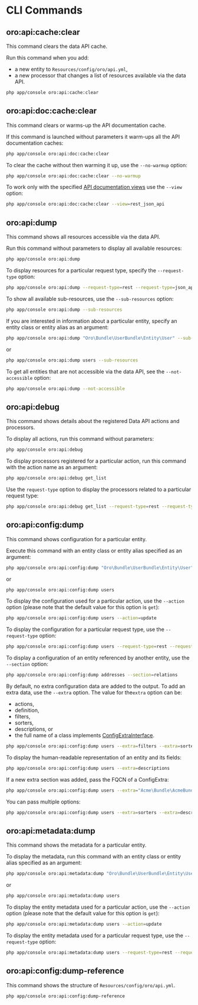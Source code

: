 # CLI Commands

## oro:api:cache:clear

This command clears the data API cache.

Run this command when you add:
 
* a new entity to `Resources/config/oro/api.yml`, 
* a new processor that changes a list of  resources available via the data API.

```bash
php app/console oro:api:cache:clear
```

## oro:api:doc:cache:clear

This command clears or warms-up the API documentation cache.

If this command is launched without parameters it warm-ups all the API documentation caches:

```bash
php app/console oro:api:doc:cache:clear
```

To clear the cache without then warming it up, use the `--no-warmup` option:

```bash
php app/console oro:api:doc:cache:clear --no-warmup
```

To work only with the specified [API documentation views](https://github.com/nelmio/NelmioApiDocBundle/blob/master/Resources/doc/multiple-api-doc.rst) use the `--view` option:

```bash
php app/console oro:api:doc:cache:clear --view=rest_json_api
```

## oro:api:dump

This command shows all resources accessible via the data API.

Run this command without parameters to display all available resources:

```bash
php app/console oro:api:dump
```

To display resources for a particular request type, specify the `--request-type` option:

```bash
php app/console oro:api:dump --request-type=rest --request-type=json_api
```

To show all available sub-resources, use the `--sub-resources` option:

```bash
php app/console oro:api:dump --sub-resources
```

If you are interested in information about a particular entity, specify an entity class or entity alias as an argument:

```bash
php app/console oro:api:dump "Oro\Bundle\UserBundle\Entity\User" --sub-resources
```

or

```bash
php app/console oro:api:dump users --sub-resources
```

To get all entities that are not accessible via the data API, see the `--not-accessible` option:

```bash
php app/console oro:api:dump --not-accessible
```

## oro:api:debug

This command shows details about the registered Data API actions and processors.

To display all actions, run this command without parameters:

```bash
php app/console oro:api:debug
```

To display processors registered for a particular action, run this command with the action name as an argument:

```bash
php app/console oro:api:debug get_list
```

Use the `request-type` option to display the processors related to a particular request type:

```bash
php app/console oro:api:debug get_list --request-type=rest --request-type=json_api
```

## oro:api:config:dump

This command shows configuration for a particular entity.

Execute this command with an entity class or entity alias specified as an argument:

```bash
php app/console oro:api:config:dump "Oro\Bundle\UserBundle\Entity\User"
```

or

```bash
php app/console oro:api:config:dump users
```

To display the configuration used for a particular action, use the `--action` option (please note that the default value for this option is `get`):

```bash
php app/console oro:api:config:dump users --action=update
```

To display the configuration for a particular request type, use the `--request-type` option:

```bash
php app/console oro:api:config:dump users --request-type=rest --request-type=json_api
```

To display a configuration of an entity referenced by another entity, use the `--section` option:

```bash
php app/console oro:api:config:dump addresses --section=relations
```

By default, no extra configuration data are added to the output. To add an extra data, use the `--extra` option.
The value for  the`extra` option can be: 

* actions, 
* definition, 
* filters, 
* sorters, 
* descriptions, or
* the full name of a class implements [ConfigExtraInterface](../../Config/ConfigExtraInterface.php).

```bash
php app/console oro:api:config:dump users --extra=filters --extra=sorters
```

To display the human-readable representation of an entity and its fields:

```bash
php app/console oro:api:config:dump users --extra=descriptions
```

If a new extra section was added, pass the FQCN of a ConfigExtra:

```bash
php app/console oro:api:config:dump users --extra="Acme\Bundle\AcmeBundle\Config\AcmeConfigExtra"
```

You can pass multiple options:

```bash
php app/console oro:api:config:dump users --extra=sorters --extra=descriptions --extra=filters --extra="Acme\Bundle\AcmeBundle\Config\AcmeConfigExtra"
```

## oro:api:metadata:dump

This command shows the metadata for a particular entity.

To display the metadata, run this command with an entity class or entity alias specified as an argument:

```bash
php app/console oro:api:metadata:dump "Oro\Bundle\UserBundle\Entity\User"
```

or

```bash
php app/console oro:api:metadata:dump users
```

To display the entity metadata used for a particular action, use the `--action` option (please note that the default value for this option is `get`):

```bash
php app/console oro:api:metadata:dump users --action=update
```

To display the entity metadata used for a particular request type, use the `--request-type` option:

```bash
php app/console oro:api:metadata:dump users --request-type=rest --request-type=json_api
```

## oro:api:config:dump-reference

This command shows the structure of `Resources/config/oro/api.yml`.

```bash
php app/console oro:api:config:dump-reference
```
